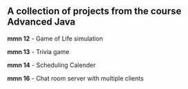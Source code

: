 ## A collection of projects from the course Advanced Java


**mmn 12** - Game of Life simulation

**mmn 13** - Trivia game

**mmn 14** - Scheduling Calender 

**mmn 16** - Chat room server with multiple clients

